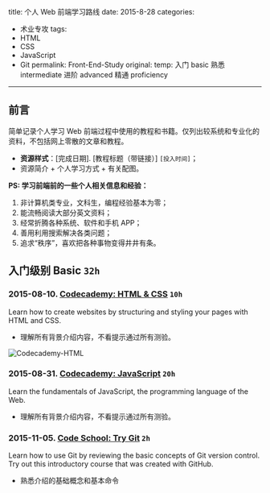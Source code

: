 title: 个人 Web 前端学习路线
date: 2015-8-28
categories:
- 术业专攻
tags:
- HTML
- CSS
- JavaScript
- Git
permalink: Front-End-Study
original: 
temp: 入门 basic 熟悉 intermediate 进阶 advanced 精通 proficiency

---

<h2 id="intro">前言</h2>简单记录个人学习 Web 前端过程中使用的教程和书籍。仅列出较系统和专业化的资料，不包括网上零散的文章和教程。

 - **资源样式**：[完成日期]. [教程标题（带链接）] `[投入时间]`；
 - 资源简介 + 个人学习方式 + 有关配图。

**PS: 学习前端前的一些个人相关信息和经验：**

 1. 非计算机类专业，文科生，编程经验基本为零；
 1. 能流畅阅读大部分英文资料；
 1. 经常折腾各种系统、软件和手机 APP；
 1. 善用利用搜索解决各类问题；
 1. 追求“秩序”，喜欢把各种事物变得井井有条。

<!-- more -->

## 入门级别 Basic `32h`
### 2015-08-10. [Codecademy: HTML & CSS][1.1] `10h` 
Learn how to create websites by structuring and styling your pages with HTML and CSS.

 - 理解所有背景介绍内容，不看提示通过所有测验。

![Codecademy-HTML][1.2]

[1.1]: https://www.codecademy.com/en/tracks/web
[1.2]: /resources/Codecademy-HTML.jpg

### 2015-08-31. [Codecademy: JavaScript][1.3] `20h` 
Learn the fundamentals of JavaScript, the programming language of the Web.

 - 理解所有背景介绍内容，不看提示通过所有测验。

[1.3]: https://www.codecademy.com/en/tracks/javascript

### 2015-11-05. [Code School: Try Git][1.4] `2h`
Learn how to use Git by reviewing the basic concepts of Git version control. Try out this introductory course that was created with GitHub.

 - 熟悉介绍的基础概念和基本命令

 [1.4]: https://www.codeschool.com/courses/try-git

